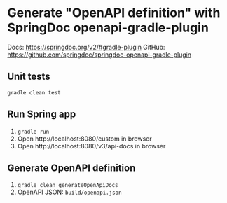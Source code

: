 # Generate "OpenAPI definition" with SpringDoc openapi-gradle-plugin

Docs: https://springdoc.org/v2/#gradle-plugin
GitHub: https://github.com/springdoc/springdoc-openapi-gradle-plugin

## Unit tests
`gradle clean test`

## Run Spring app
1. `gradle run`
2. Open http://localhost:8080/custom in browser
3. Open http://localhost:8080/v3/api-docs in browser

## Generate OpenAPI definition
1. `gradle clean generateOpenApiDocs`
2. OpenAPI JSON: `build/openapi.json`
